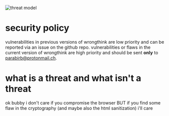 ![threat model](https://raw.githubusercontent.com/parabirb/wrongthink/master/threat%20model.png)

# security policy

vulnerabilities in previous versions of wrongthink are low priority and can be reported via an issue on the github repo. vulnerabilities or flaws in the current version of wrongthink are high priority and should be sent **only** to parabirb@protonmail.ch.

# what is a threat and what isn't a threat

ok bubby i don't care if you compromise the browser BUT if you find some flaw in the cryptography (and maybe also the html sanitization) i'll care
